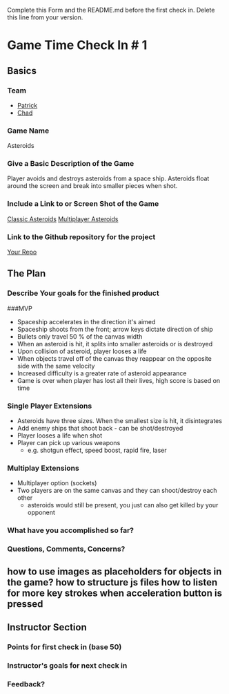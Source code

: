 Complete this Form and the README.md before the first check in. Delete this line from your version.

# Game Time Check In # 1

## Basics

### Team
- [Patrick](https://github.com/patrickwhardy)
- [Chad](https://github.com/chadellison)

### Game Name

Asteroids

### Give a Basic Description of the Game

Player avoids and destroys asteroids from a space ship. Asteroids float around the screen and break into smaller pieces when shot.

### Include a Link to or Screen Shot of the Game
[Classic Asteroids](http://www.mspacman4u.com/asteroids/)
[Multiplayer Asteroids](http://demos.seb.ly/MMOsteroids.html)

### Link to the Github repository for the project
[Your Repo](https://github.com/patrickwhardy/asteroids.git)

## The Plan

### Describe Your goals for the finished product

###MVP
- Spaceship accelerates in the direction it's aimed
- Spaceship shoots from the front; arrow keys dictate direction of ship
- Bullets only travel 50 % of the canvas width
- When an asteroid is hit, it splits into smaller asteroids or is destroyed
- Upon collision of asteroid, player looses a life
- When objects travel off of the canvas they reappear on the opposite side with the same velocity
- Increased difficulty is a greater rate of asteroid appearance
- Game is over when player has lost all their lives, high score is based on time

### Single Player Extensions
- Asteroids have three sizes. When the smallest size is hit, it disintegrates
- Add enemy ships that shoot back - can be shot/destroyed
- Player looses a life when shot
- Player can pick up various weapons
  - e.g. shotgun effect, speed boost, rapid fire, laser

### Multiplay Extensions
- Multiplayer option (sockets)
- Two players are on the same canvas and they can shoot/destroy each other
  - asteroids would still be present, you just can also get killed by your opponent

### What have you accomplished so far?

### Questions, Comments, Concerns?
how to use images as placeholders for objects in the game?
how to structure js files
how to listen for more key strokes when acceleration button is pressed
-----

## Instructor Section

### Points for first check in (base 50)

### Instructor's goals for next check in

### Feedback?
